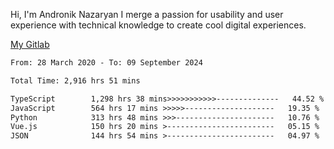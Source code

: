 Hi, I'm Andronik Nazaryan
I merge a passion for usability and user experience with technical knowledge to create cool digital experiences.

[My Gitlab](https://gitlab.com/anridev24)

<!--START_SECTION:waka-->

```txt
From: 28 March 2020 - To: 09 September 2024

Total Time: 2,916 hrs 51 mins

TypeScript        1,298 hrs 38 mins>>>>>>>>>>>--------------   44.52 %
JavaScript        564 hrs 17 mins >>>>>--------------------   19.35 %
Python            313 hrs 48 mins >>>----------------------   10.76 %
Vue.js            150 hrs 20 mins >------------------------   05.15 %
JSON              144 hrs 54 mins >------------------------   04.97 %
```

<!--END_SECTION:waka-->
